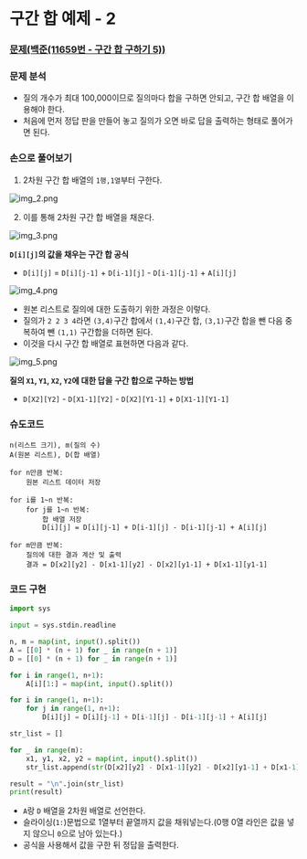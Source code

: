 # 구간 합 예제 - 2

### [문제(백준(11659번 - 구간 합 구하기 5))](https://www.acmicpc.net/problem/11660)

### 문제 분석
- 질의 개수가 최대 100,000이므로 질의마다 합을 구하면 안되고, 구간 합 배열을 이용해야 한다.
- 처음에 먼저 정답 판을 만들어 놓고 질의가 오면 바로 답을 출력하는 형태로 풀어가면 된다.

### 손으로 풀어보기
1. 2차원 구간 합 배열의 `1행,1열`부터 구한다.

![img_2.png](img_2.png)

2. 이를 통해 2차원 구간 합 배열을 채운다.

![img_3.png](img_3.png)

**`D[i][j]`의 값을 채우는 구간 합 공식**
- `D[i][j]` = `D[i][j-1]` + `D[i-1][j]` - `D[i-1][j-1]` + `A[i][j]` 

![img_4.png](img_4.png)

- 원본 리스트로 질의에 대한 도출하기 위한 과정은 이렇다.
- 질의가 `2 2 3 4`라면 `(3,4)`구간 합에서 `(1,4)`구간 합, `(3,1)`구간 합을 뺀 다음 중복하여 뺀 `(1,1)` 구간합을 더하면 된다.
- 이것을 다시 구간 합 배열로 표현하면 다음과 같다.

![img_5.png](img_5.png)

**질의 `X1`, `Y1`, `X2`, `Y2`에 대한 답을 구간 합으로 구하는 방법**
- `D[X2][Y2]` - `D[X1-1][Y2]` - `D[X2][Y1-1]` + `D[X1-1][Y1-1]`

### 슈도코드
```text
n(리스트 크기), m(질의 수)
A(원본 리스트), D(합 배열)

for n만큼 반복:
    원본 리스트 데이터 저장
    
for i를 1~n 반복:
    for j를 1~n 반복:
        합 배열 저장
        D[i][j] = D[i][j-1] + D[i-1][j] - D[i-1][j-1] + A[i][j]
        
for m만큼 반복:
    질의에 대한 결과 계산 및 출력
    결과 = D[x2][y2] - D[x1-1][y2] - D[x2][y1-1] + D[x1-1][y1-1]
```

### 코드 구현
```python
import sys

input = sys.stdin.readline

n, m = map(int, input().split())
A = [[0] * (n + 1) for _ in range(n + 1)]
D = [[0] * (n + 1) for _ in range(n + 1)]

for i in range(1, n+1):
    A[i][1:] = map(int, input().split())

for i in range(1, n+1):
    for j in range(1, n+1):
        D[i][j] = D[i][j-1] + D[i-1][j] - D[i-1][j-1] + A[i][j]

str_list = []

for _ in range(m):
    x1, y1, x2, y2 = map(int, input().split())
    str_list.append(str(D[x2][y2] - D[x1-1][y2] - D[x2][y1-1] + D[x1-1][y1-1]))

result = "\n".join(str_list)
print(result)
```
- `A`랑 `D` 배열을 2차원 배열로 선언한다.
- 슬라이싱(`1:`)문법으로 1열부터 끝열까지 값을 채워넣는다.(0행 0열 라인은 값을 넣지 않으니 `0`으로 남아 있는다.)
- 공식을 사용해서 값을 구한 뒤 정답을 출력한다.
